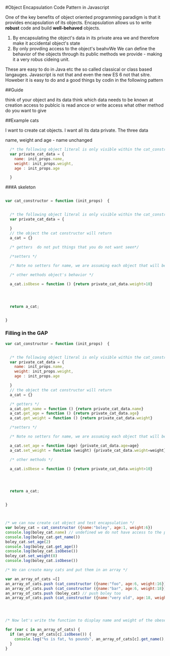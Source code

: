 #Object Encapsulation Code Pattern in Javascript 

One of the key benefits of object oriented programming paradigm is that it provides encapsulation of its objects.  Encapsulation allows us to write **robust** code and build **well-behaved** objects. 

1. By encapsulating the object's data in its private area we and therefore make it accidental object's state
2. By only provding access to the object's beahvWe We can define the behavior of the objects through its public methods we provide - making it a very robus cideing unit. 

These are easy to do in Java etc the so called classical or class based langauges. 
Javascript is not that and even the new ES 6 not that sitre. Howeber it is easy to do and a good things by codin in the following pattern


##Guide

think of your object and its data 
think which data needs to be known at creation
access to publcic is read ancce or write access
what other method do you want to give

##Example cats

I want to create cat objects. I want all its data private. The three data 

name, weight and age - name unchanged



```javascript 
  /* the following object literal is only visible within the cat_constructor function */
  var private_cat_data = {
    name: init_props.name,
    weight: init_props.weight,
    age : init_props.age

  }
```


###A skeleton

```javascript 

var cat_constructor = function (init_props)  {


  /* the following object literal is only visible within the cat_constructor function */
  var private_cat_data = {

  }
  // the object the cat constructor will return
  a_cat = {}

  /* getters  do not put things that you do not want seen*/
  
  /*setters */

  /* Note no setters for name, we are assuming each object that will be created will have a permanent name */

  /* other methods object's behavior */

  a_cat.isObese = function () {return private_cat_data.weight>10}




  return a_cat;


}

```

### Filling in the GAP




```javascript
var cat_constructor = function (init_props)  {


  /* the following object literal is only visible within the cat_constructor function */
  var private_cat_data = {
    name: init_props.name,
    weight: init_props.weight,
    age : init_props.age

  }
  // the object the cat constructor will return
  a_cat = {}

  /* getters */
  a_cat.get_name = function () {return private_cat_data.name}
  a_cat.get_age = function () {return private_cat_data.age}
  a_cat.get_weight = function () {return private_cat_data.weight}

  /*setters */

  /* Note no setters for name, we are assuming each object that will be created will have a permanent name */

  a_cat.set_age = function (age) {private_cat_data.age=age}
  a_cat.set_weight = function (weight) {private_cat_data.weight=weight}

  /* other methods */

  a_cat.isObese = function () {return private_cat_data.weight>10}




  return a_cat;


}



/* we can now create cat object and test encapsulation */
var boley_cat = cat_constructor ({name:"boley", age:1, weight:6})
console.log(boley_cat.name) // undefined we do not have access to the private data
console.log(boley_cat.get_name())
boley_cat.set_age(2)
console.log(boley_cat.get_age())
console.log(boley_cat.isObese())
boley_cat.set_weight(8)
console.log(boley_cat.isObese())

/* We can create many cats and put them in an array */

var an_array_of_cats =[]
an_array_of_cats.push (cat_constructor ({name:"foo", age:6, weight:16}))
an_array_of_cats.push (cat_constructor ({name:"bar", age:6, weight:18}))
an_array_of_cats.push (boley_cat) // push boley too
an_array_of_cats.push (cat_constructor ({name:"very old", age:18, weight:19}))




/* Now let's write the function to display name and weight of the obese cats */

for (var c in an_array_of_cats) {
  if (an_array_of_cats[c].isObese()) {
    console.log("%s is fat, %s pounds", an_array_of_cats[c].get_name(), an_array_of_cats[c].get_weight());
  }
}


```

